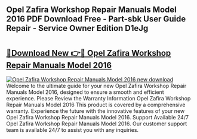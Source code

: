 ## Opel Zafira Workshop Repair Manuals Model 2016 PDF Download Free - Part-sbk User Guide Repair - Service Owner Edition D1eJg

# <h2><a href="http://bc57492.oget.top/?id=Opel+Zafira+Workshop+Repair+Manuals+Model+2016">🔗Download New 👉🔴 Opel Zafira Workshop Repair Manuals Model 2016</a></h2>

[![Opel Zafira Workshop Repair Manuals Model 2016 new download](https://i.imgur.com/5g1atiW.png)](http://bc57492.oget.top/?id=Opel+Zafira+Workshop+Repair+Manuals+Model+2016)
Welcome to the ultimate guide for your new Opel Zafira Workshop Repair Manuals Model 2016, designed to ensure a smooth and efficient experience. Please Review the Warranty Information Opel Zafira Workshop Repair Manuals Model 2016 This product is covered by a comprehensive warranty. Experience the future with the innovative features of your new Opel Zafira Workshop Repair Manuals Model 2016. Support Available 24/7 Opel Zafira Workshop Repair Manuals Model 2016. Our customer support team is available 24/7 to assist you with any inquiries.
